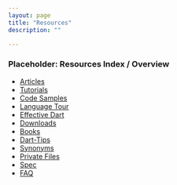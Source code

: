 ```yaml
---
layout: page
title: "Resources"
description: ""

---
```


<h3>Placeholder: Resources Index / Overview</h3>
<ul>
  <li><a href="/articles/">Articles</a></li>
  <li><a href="/tutorials/">Tutorials</a></li>
  <li><a href="/samples/">Code Samples</a></li>
  <li><a href="/language/tour">Language Tour</a></li>
  <li><a href="/language/effective-dart">Effective Dart</a></li>
  <li><a href="/dart-vm/downloads/">Downloads</a></li>
  <li><a href="/resources/books/">Books</a></li>
  <li><a href="/resources/dart-tips/">Dart-Tips</a></li>
  <li><a href="/resources/synonyms/">Synonyms</a></li>
  <li><a href="/resources/private-files">Private Files</a></li>
  <li><a href="/resources/spec">Spec</a></li>
  <li><a href="/resources/faq">FAQ</a></li>
</ul>
